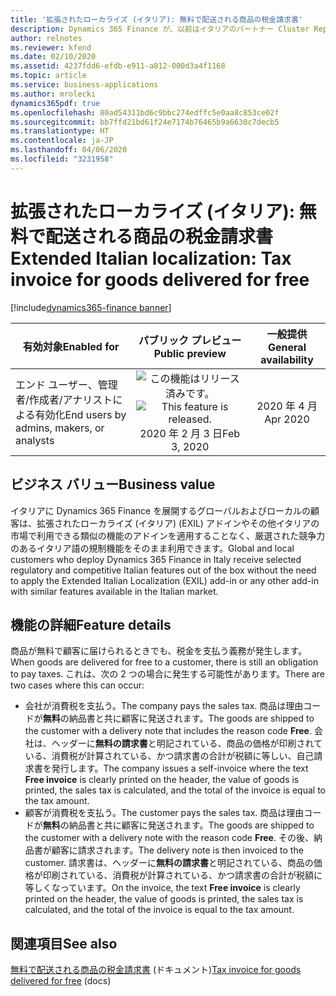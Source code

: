 ```yaml
---
title: '拡張されたローカライズ (イタリア): 無料で配送される商品の税金請求書'
description: Dynamics 365 Finance が、以前はイタリアのパートナー Cluster Reply によって提供された、拡張されたローカライズ (イタリア) (EXIL) アドインでのみ利用可能であった、イタリア語固有の機能セットが利用できるように拡張されました。
author: relnotes
ms.reviewer: kfend
ms.date: 02/10/2020
ms.assetid: 4237fdd6-efdb-e911-a812-000d3a4f1168
ms.topic: article
ms.service: business-applications
ms.author: mrolecki
dynamics365pdf: true
ms.openlocfilehash: 80ad54311bd6c9bbc274edffc5e0aa8c853ce02f
ms.sourcegitcommit: bb7ffd21bd61f24e7174b76465b9a6630c7decb5
ms.translationtype: HT
ms.contentlocale: ja-JP
ms.lasthandoff: 04/06/2020
ms.locfileid: "3231958"
---
```

# <a name="extended-italian-localization-tax-invoice-for-goods-delivered-for-free"></a><span data-ttu-id="94ae7-103">拡張されたローカライズ (イタリア): 無料で配送される商品の税金請求書</span><span class="sxs-lookup"><span data-stu-id="94ae7-103">Extended Italian localization: Tax invoice for goods delivered for free</span></span>
[!include[dynamics365-finance banner](../includes/dynamics365-finance.md)]

| <span data-ttu-id="94ae7-104">有効対象</span><span class="sxs-lookup"><span data-stu-id="94ae7-104">Enabled for</span></span>    |  <span data-ttu-id="94ae7-105">パブリック プレビュー</span><span class="sxs-lookup"><span data-stu-id="94ae7-105">Public preview</span></span> | <span data-ttu-id="94ae7-106">一般提供</span><span class="sxs-lookup"><span data-stu-id="94ae7-106">General availability</span></span> | 
| ---------- | :----------: |:----------: |
|<span data-ttu-id="94ae7-107">エンド ユーザー、管理者/作成者/アナリストによる有効化</span><span class="sxs-lookup"><span data-stu-id="94ae7-107">End users by admins, makers, or analysts</span></span>|<span data-ttu-id="94ae7-108">![この機能はリリース済みです。](/dynamics365-release-plan/media/green-checkmark.png "この機能はリリース済みです。")</span><span class="sxs-lookup"><span data-stu-id="94ae7-108">![This feature is released.](/dynamics365-release-plan/media/green-checkmark.png "This feature is released.")</span></span> <span data-ttu-id="94ae7-109">2020 年 2 月 3 日</span><span class="sxs-lookup"><span data-stu-id="94ae7-109">Feb 3, 2020</span></span>| <span data-ttu-id="94ae7-110">2020 年 4 月</span><span class="sxs-lookup"><span data-stu-id="94ae7-110">Apr 2020</span></span>|


## <a name="business-value"></a><span data-ttu-id="94ae7-111">ビジネス バリュー</span><span class="sxs-lookup"><span data-stu-id="94ae7-111">Business value</span></span>
<!-- bv start -->
<span data-ttu-id="94ae7-112">イタリアに Dynamics 365 Finance を展開するグローバルおよびローカルの顧客は、拡張されたローカライズ (イタリア) (EXIL) アドインやその他イタリアの市場で利用できる類似の機能のアドインを適用することなく、厳選された競争力のあるイタリア語の規制機能をそのまま利用できます。</span><span class="sxs-lookup"><span data-stu-id="94ae7-112">Global and local customers who deploy Dynamics 365 Finance in Italy receive selected regulatory and competitive Italian features out of the box without the need to apply the Extended Italian Localization (EXIL) add-in or any other add-in with similar features available in the Italian market.</span></span>
<!-- bv end -->



## <a name="feature-details"></a><span data-ttu-id="94ae7-113">機能の詳細</span><span class="sxs-lookup"><span data-stu-id="94ae7-113">Feature details</span></span>
<!--feature detail start -->
<span data-ttu-id="94ae7-114">商品が無料で顧客に届けられるときでも、税金を支払う義務が発生します。</span><span class="sxs-lookup"><span data-stu-id="94ae7-114">When goods are delivered for free to a customer, there is still an obligation to pay taxes.</span></span> <span data-ttu-id="94ae7-115">これは、次の 2 つの場合に発生する可能性があります。</span><span class="sxs-lookup"><span data-stu-id="94ae7-115">There are two cases where this can occur:</span></span>

- <span data-ttu-id="94ae7-116">会社が消費税を支払う。</span><span class="sxs-lookup"><span data-stu-id="94ae7-116">The company pays the sales tax.</span></span> <span data-ttu-id="94ae7-117">商品は理由コードが**無料**の納品書と共に顧客に発送されます。</span><span class="sxs-lookup"><span data-stu-id="94ae7-117">The goods are shipped to the customer with a delivery note that includes the reason code **Free**.</span></span> <span data-ttu-id="94ae7-118">会社は、ヘッダーに**無料の請求書**と明記されている、商品の価格が印刷されている、消費税が計算されている、かつ請求書の合計が税額に等しい、自己請求書を発行します。</span><span class="sxs-lookup"><span data-stu-id="94ae7-118">The company issues a self-invoice where the text **Free invoice** is clearly printed on the header, the value of goods is printed, the sales tax is calculated, and the total of the invoice is equal to the tax amount.</span></span>
- <span data-ttu-id="94ae7-119">顧客が消費税を支払う。</span><span class="sxs-lookup"><span data-stu-id="94ae7-119">The customer pays the sales tax.</span></span> <span data-ttu-id="94ae7-120">商品は理由コードが**無料**の納品書と共に顧客に発送されます。</span><span class="sxs-lookup"><span data-stu-id="94ae7-120">The goods are shipped to the customer with a delivery note with the reason code **Free**.</span></span> <span data-ttu-id="94ae7-121">その後、納品書が顧客に請求されます。</span><span class="sxs-lookup"><span data-stu-id="94ae7-121">The delivery note is then invoiced to the customer.</span></span> <span data-ttu-id="94ae7-122">請求書は、ヘッダーに**無料の請求書**と明記されている、商品の価格が印刷されている、消費税が計算されている、かつ請求書の合計が税額に等しくなっています。</span><span class="sxs-lookup"><span data-stu-id="94ae7-122">On the invoice, the text **Free invoice** is clearly printed on the header, the value of goods is printed, the sales tax is calculated, and the total of the invoice is equal to the tax amount.</span></span>
<!--feature detail end -->










## <a name="see-also"></a><span data-ttu-id="94ae7-123">関連項目</span><span class="sxs-lookup"><span data-stu-id="94ae7-123">See also</span></span>


<!--docs start-->
<span data-ttu-id="94ae7-124">[無料で配送される商品の税金請求書](https://docs.microsoft.com/dynamics365/finance/localizations/emea-ita-exil-goods-for-free) (ドキュメント)</span><span class="sxs-lookup"><span data-stu-id="94ae7-124">[Tax invoice for goods delivered for free](https://docs.microsoft.com/dynamics365/finance/localizations/emea-ita-exil-goods-for-free) (docs)</span></span>
<!--docs end-->

